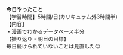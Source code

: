 **今日やったこと**<br>
【学習時間】5時間/日(カリキュラム外3時間半)<br>
【内容】<br>
・漫画でわかるデータベース半分<br>
【振り返り・明日の目標】<br>
毎日続けられていないことは見直した😌<br>